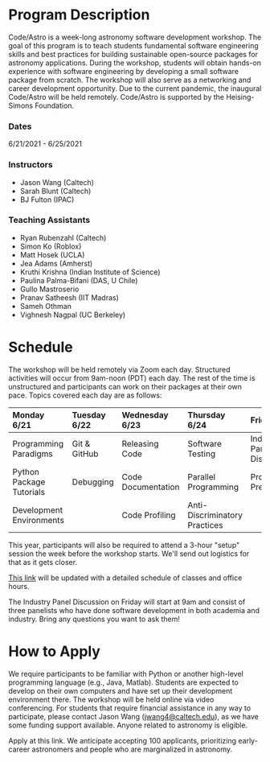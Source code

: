 # Program Description

​Code/Astro is a week-long astronomy software development workshop. The goal of this program is to teach students fundamental software engineering skills and best practices for building sustainable open-source packages for astronomy applications. During the workshop, students will obtain hands-on experience with software engineering by developing a small software package from scratch. The workshop will also serve as a networking and career development opportunity. Due to the current pandemic, the inaugural Code/Astro will be held remotely. Code/Astro is supported by the Heising-Simons Foundation.

### Dates
6/21/2021 - 6/25/2021

### Instructors

 * Jason Wang (Caltech)
 * Sarah Blunt (Caltech)
 * BJ Fulton (IPAC)
 
### Teaching Assistants
 
 * Ryan Rubenzahl (Caltech)
 * Simon Ko (Roblox)
 * Matt Hosek (UCLA)
 * Jea Adams (Amherst)
 * Kruthi Krishna (Indian Institute of Science)
 * Paulina Palma-Bifani (DAS, U Chile)
 * Gullo Mastroserio
 * Pranav Satheesh (IIT Madras)
 * Sameh Othman
 * Vighnesh Nagpal (UC Berkeley)

# ​Schedule

 The workshop will be held remotely via Zoom each day. Structured activities will occur from 9am-noon (PDT) each day. The rest of the time is unstructured and participants can work on their packages at their own pace. Topics covered each day are as follows:

| Monday 6/21   | Tuesday 6/22  | Wednesday 6/23  | Thursday 6/24  | Friday 6/25   |
| :------------ | :------------ | :-------------- | :------------- | :------------ |
| Programming Paradigms      | Git & GitHub            | Releasing Code          | Software Testing              | Industry Panel Discussion     |
| Python Package Tutorials   | Debugging               | Code Documentation      | Parallel Programming          | Project Presentations |
| Development Environments   |                         | Code Profiling          | Anti-Discriminatory Practices |        |

This year, participants will also be required to attend a 3-hour "setup" session the week before the workshop starts. We'll send out logistics for that as it gets closer.

[This link](https://calendar.google.com/calendar/embed?height=600&amp;wkst=1&amp;bgcolor=%23ffffff&amp;ctz=America%2FLos_Angeles&amp;src=ZTExaWdnaGdncmU5a2FnaTg4bDM3Z2FkODhAZ3JvdXAuY2FsZW5kYXIuZ29vZ2xlLmNvbQ&amp;color=%23009688&amp;title=Code%2FAstro) will be updated with a detailed schedule of classes and office hours.

The Industry Panel Discussion on Friday will start at 9am and consist of three panelists who have done software development in both academia and industry. Bring any questions you want to ask them!

# How to Apply

We require participants to be familiar with Python or another high-level programming language (e.g., Java, Matlab). Students are expected to develop on their own computers and have set up their development environment there. The workshop will be held online via video conferencing. For students that require financial assistance in any way to participate, please contact Jason Wang (jwang4@caltech.edu), as we have some funding support available. Anyone related to astronomy is eligible. 

Apply at this link. We anticipate accepting 100 applicants, prioritizing early-career astronomers and people who are marginalized in astronomy. 
